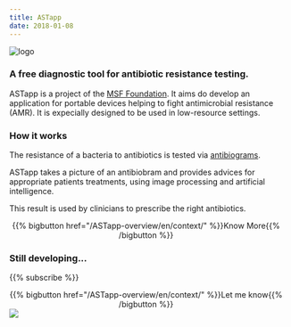 ```yaml
---
title: ASTapp
date: 2018-01-08
---
```


![logo](/ASTapp-overview/images/header_ASTapp_black.svg)

<h3>A free diagnostic tool for antibiotic resistance testing.</h3>

<div class="pictureOnColumn">
<div style="margin-right:1em;">
<span class="ast">AST</span><span class="app">app</span> is a project of the <a href="https://fondation.msf.fr/en">MSF Foundation</a>.
It aims do develop an application for portable devices helping to fight antimicrobial resistance (AMR). It is expecially designed to be used in low-resource settings.

<h3>How it works</h3>

The resistance of a bacteria to antibiotics is tested via [antibiograms](https://en.wikipedia.org/wiki/Antibiotic_sensitivity).

<span class="ast">AST</span><span class="app">app</span> takes a picture of an antibiobram and provides advices for appropriate patients treatments, using image processing and artificial intelligence.

This result is used by clinicians to prescribe the right antibiotics.

<div style="text-align:center;">
{{% bigbutton href="/ASTapp-overview/en/context/" %}}Know More{{% /bigbutton %}}
</div>

### Still developing...
{{% subscribe %}}
<div style="text-align:center;">
{{% bigbutton href="/ASTapp-overview/en/context/" %}}Let me know{{% /bigbutton %}}
</div>


</div>
<img class="pictureOnColumn" src="/ASTapp-overview/images/ASTapp_on_smartphone.jpeg?classes=shadow">
</div>